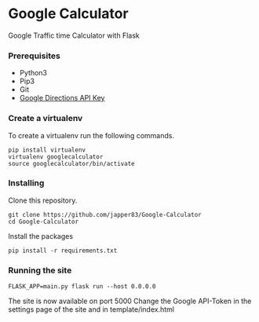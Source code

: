 # Google Calculator
Google Traffic time Calculator with Flask

### Prerequisites
* Python3 
* Pip3 
* Git 
* [Google Directions API Key](https://cloud.google.com/maps-platform/?apis=routes) 

### Create a virtualenv
To create a virtualenv run the following commands.
```
pip install virtualenv
virtualenv googlecalculator
source googlecalculator/bin/activate
```

### Installing
Clone this repository.
```
git clone https://github.com/japper83/Google-Calculator
cd Google-Calculator
```

Install the packages
```
pip install -r requirements.txt
```

### Running the site
```
FLASK_APP=main.py flask run --host 0.0.0.0
```

The site is now available on port 5000
Change the Google API-Token in the settings page of the site and in template/index.html
